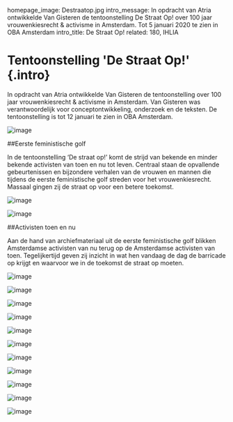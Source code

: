 homepage_image: Destraatop.jpg
intro_message: In opdracht van Atria ontwikkelde Van Gisteren de tentoonstelling De Straat Op! over 100 jaar vrouwenkiesrecht & activisme in Amsterdam. Tot 5 januari 2020 te zien in OBA Amsterdam 
intro_title: De Straat Op! 
related: 180, IHLIA

# Tentoonstelling 'De Straat Op!' {.intro}

In opdracht van Atria ontwikkelde Van Gisteren de tentoonstelling over 100 jaar vrouwenkiesrecht & activisme in Amsterdam. Van Gisteren was verantwoordelijk voor conceptontwikkeling, onderzoek en de teksten. De tentoonstelling is tot 12 januari te zien in OBA Amsterdam. 

![image](/images/campagnebeeld.jpg)

##Eerste feministische golf

In de tentoonstelling ‘De straat op!’ komt de strijd van bekende en minder bekende activisten van toen en nu tot leven. Centraal staan de opvallende gebeurtenissen en bijzondere verhalen van de vrouwen en mannen die tijdens de eerste feministische golf streden voor het vrouwenkiesrecht. Massaal gingen zij de straat op voor een betere toekomst. 

![image](/images/destraatop1.jpg)

![image](/images/destraatop01.jpg)

##Activisten toen en nu

Aan de hand van archiefmateriaal uit de eerste feministische golf blikken Amsterdamse activisten van nu terug op de Amsterdamse activisten van toen. Tegelijkertijd geven zij inzicht in wat hen vandaag de dag de barricade op krijgt en waarvoor we in de toekomst de straat op moeten. 


![image](/images/destraatop2.jpg)

![image](/images/destraatop3.jpg)

![image](/images/destraatop4.jpg)

![image](/images/destraatop05.jpg)

![image](/images/destraatop5.jpg)

![image](/images/destraatop6.jpg)

![image](/images/destraatop07.jpg)

![image](/images/destraatop7.jpg)

![image](/images/destraatop08.jpg)

![image](/images/destraatop8.jpg)

![image](/images/destraatop9.jpg)










